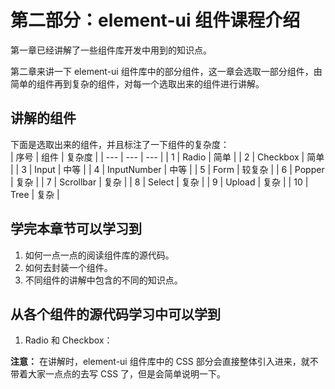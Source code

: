 # 第二部分：element-ui 组件课程介绍

第一章已经讲解了一些组件库开发中用到的知识点。  

第二章来讲一下 element-ui 组件库中的部分组件，这一章会选取一部分组件，由简单的组件再到复杂的组件，对每一个选取出来的组件进行讲解。  

## 讲解的组件
下面是选取出来的组件，并且标注了一下组件的复杂度：  
| 序号 | 组件 | 复杂度 |
| --- | --- | --- |
| 1 |  Radio | 简单 |
| 2 |  Checkbox | 简单 |
| 3 |  Input | 中等 |
| 4 |  InputNumber | 中等 |
| 5 |  Form | 较复杂 |
| 6 |  Popper | 复杂 |
| 7 |  Scrollbar | 复杂 |
| 8 |  Select | 复杂 |
| 9 |  Upload | 复杂 |
| 10 |  Tree | 复杂 |

## 学完本章节可以学习到
1. 如何一点一点的阅读组件库的源代码。
2. 如何去封装一个组件。
3. 不同组件的讲解中包含的不同的知识点。

## 从各个组件的源代码学习中可以学到
1. Radio 和 Checkbox：

**注意：**
在讲解时，element-ui 组件库中的 CSS 部分会直接整体引入进来，就不带着大家一点点的去写 CSS 了，但是会简单说明一下。
